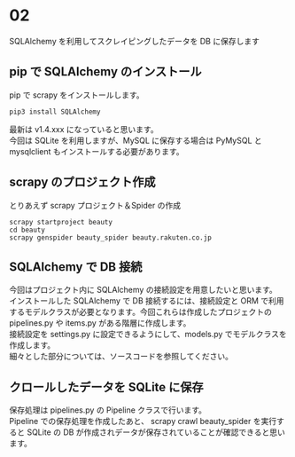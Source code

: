 # 02

SQLAlchemy を利用してスクレイピングしたデータを DB に保存します

## pip で SQLAlchemy のインストール

pip で scrapy をインストールします。

```
pip3 install SQLAlchemy
```

最新は v1.4.xxx になっていると思います。  
今回は SQLite を利用しますが、MySQL に保存する場合は PyMySQL と mysqlclient もインストールする必要があります。

## scrapy のプロジェクト作成

とりあえず scrapy プロジェクト＆Spider の作成

```
scrapy startproject beauty
cd beauty
scrapy genspider beauty_spider beauty.rakuten.co.jp
```

## SQLAlchemy で DB 接続

今回はプロジェクト内に SQLAlchemy の接続設定を用意したいと思います。  
インストールした SQLAlchemy で DB 接続するには、接続設定と ORM で利用するモデルクラスが必要となります。今回これらは作成したプロジェクトの pipelines.py や items.py がある階層に作成します。  
接続設定を settings.py に設定できるようにして、models.py でモデルクラスを作成します。  
細々とした部分については、ソースコードを参照してください。

## クロールしたデータを SQLite に保存

保存処理は pipelines.py の Pipeline クラスで行います。  
Pipeline での保存処理を作成したあと、 scrapy crawl beauty_spider を実行すると SQLite の DB が作成されデータが保存されていることが確認できると思います。
